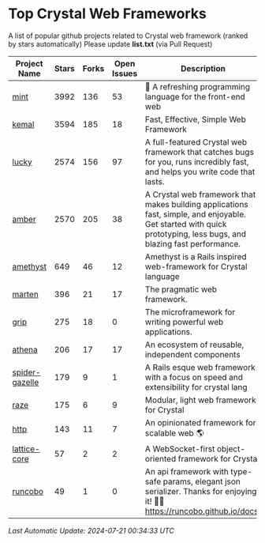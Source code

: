 # Top Crystal Web Frameworks

A list of popular github projects related to Crystal web framework (ranked by stars automatically)
Please update **list.txt** (via Pull Request)

| Project Name | Stars | Forks | Open Issues | Description | Last Commit |
| ------------ | ----- | ----- | ----------- | ----------- | ----------- |
| [mint](https://github.com/mint-lang/mint) |3992|136|53|:leaves: A refreshing programming language for the front-end web|2024-06-18T10:00:59Z|
| [kemal](https://github.com/kemalcr/kemal) |3594|185|18|Fast, Effective, Simple Web Framework|2024-05-16T17:36:02Z|
| [lucky](https://github.com/luckyframework/lucky) |2574|156|97|A full-featured Crystal web framework that catches bugs for you, runs incredibly fast, and helps you write code that lasts.|2024-06-28T20:20:07Z|
| [amber](https://github.com/amberframework/amber) |2570|205|38|A Crystal web framework that makes building applications fast, simple, and enjoyable. Get started with quick prototyping, less bugs, and blazing fast performance.|2023-11-25T01:17:47Z|
| [amethyst](https://github.com/amethyst-framework/amethyst) |649|46|12|Amethyst is a Rails inspired web-framework for Crystal language|2018-02-10T19:35:15Z|
| [marten](https://github.com/martenframework/marten) |396|21|17|The pragmatic web framework.|2024-07-20T03:02:51Z|
| [grip](https://github.com/grip-framework/grip) |275|18|0|The microframework for writing powerful web applications.|2024-05-12T07:01:29Z|
| [athena](https://github.com/athena-framework/athena) |206|17|17|An ecosystem of reusable, independent components|2024-07-15T18:07:30Z|
| [spider-gazelle](https://github.com/spider-gazelle/spider-gazelle) |179|9|1|A Rails esque web framework with a focus on speed and extensibility for crystal lang|2024-04-29T00:56:39Z|
| [raze](https://github.com/samueleaton/raze) |175|6|9|Modular, light web framework for Crystal|2021-01-02T01:20:01Z|
| [http](https://github.com/onyxframework/http) |143|11|7|An opinionated framework for scalable web 🌎|2019-08-13T09:00:30Z|
| [lattice-core](https://github.com/jasonl99/lattice-core) |57|2|2|A WebSocket-first object-oriented framework for Crystal|2017-03-31T23:57:57Z|
| [runcobo](https://github.com/runcobo/runcobo) |49|1|0|An api framework with type-safe params, elegant json serializer. Thanks for enjoying it! 👻👻 https://runcobo.github.io/docs/|2022-03-16T06:43:35Z|

*Last Automatic Update: 2024-07-21 00:34:33 UTC*
